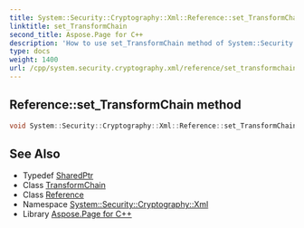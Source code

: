 ```yaml
---
title: System::Security::Cryptography::Xml::Reference::set_TransformChain method
linktitle: set_TransformChain
second_title: Aspose.Page for C++
description: 'How to use set_TransformChain method of System::Security::Cryptography::Xml::Reference class in C++.'
type: docs
weight: 1400
url: /cpp/system.security.cryptography.xml/reference/set_transformchain/
---
```

## Reference::set_TransformChain method




```cpp
void System::Security::Cryptography::Xml::Reference::set_TransformChain(SharedPtr<TransformChain> value)
```

## See Also

* Typedef [SharedPtr](../../../system/sharedptr/)
* Class [TransformChain](../../transformchain/)
* Class [Reference](../)
* Namespace [System::Security::Cryptography::Xml](../../)
* Library [Aspose.Page for C++](../../../)
